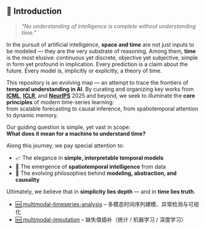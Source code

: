 ## 🧭 Introduction

> *“No understanding of intelligence is complete without understanding time.”*

In the pursuit of artificial intelligence, **space and time** are not just inputs to be modeled — they are the very substrate of reasoning. Among them, **time** is the most elusive: continuous yet discrete, objective yet subjective, simple in form yet profound in implication. Every prediction is a claim about the future. Every model is, implicitly or explicitly, a theory of time.

This repository is an evolving map — an attempt to trace the frontiers of **temporal understanding in AI**. By curating and organizing key works from  
[**ICML**](./Archives/ICML.md), [**ICLR**](./Archives/ICLR.md), and [**NeurIPS**](./Archives/NeurIPS.md) 2025 and beyond, we seek to illuminate the **core principles** of modern time-series learning:  
from scalable forecasting to causal inference, from spatiotemporal attention to dynamic memory.

Our guiding question is simple, yet vast in scope:  
**What does it mean for a machine to understand time?**

Along this journey, we pay special attention to:

- 📈 The elegance in **simple, interpretable temporal models**
- 🌌 The emergence of **spatiotemporal intelligence** from data
- 🧠 The evolving philosophies behind **modeling, abstraction, and causality**

Ultimately, we believe that in **simplicity lies depth** — and in **time lies truth**.


- [🆕 multimodal-timeseries-analysis](./Archives/multimodal.md) – 多模态时间序列建模、异常检测与可视化  
- [🆕 multimodal-imputation](./Archives/imputation.md) – 缺失值插补（统计 / 机器学习 / 深度学习）
